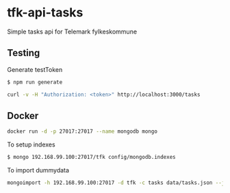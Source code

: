 # tfk-api-tasks
Simple tasks api for Telemark fylkeskommune

## Testing

Generate testToken

```sh
$ npm run generate
```

```sh
curl -v -H "Authorization: <token>" http://localhost:3000/tasks
```

## Docker

```sh
docker run -d -p 27017:27017 --name mongodb mongo
```

To setup indexes
```sh
$ mongo 192.168.99.100:27017/tfk config/mongodb.indexes
```

To import dummydata
```sh
mongoimport -h 192.168.99.100:27017 -d tfk -c tasks data/tasks.json --jsonArray
```